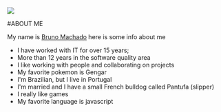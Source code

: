 
<img src='https://repository-images.githubusercontent.com/588181932/e36ec678-7984-4cdd-8e4c-a3932772ff8e'>

#ABOUT ME

My name is [Bruno Machado](https://www.linkedin.com/in/brunomrs/) here is some info about me

- I have worked with IT for over 15 years;
- More than 12 years in the software quality area
- I like working with people and collaborating on projects
- My favorite pokemon is Gengar
- I'm Brazilian, but I live in Portugal
- I'm married and I have a small French bulldog called Pantufa (slipper)
- I really like games
- My favorite language is javascript
